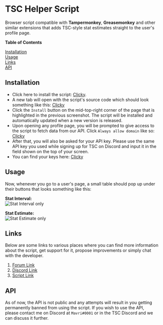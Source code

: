 # TSC Helper Script

Browser script compatible with **Tampermonkey**, **Greasemonkey** and other similar extensions that adds TSC-style stat estimates straight to the user's profile page.

**Table of Contents**

[Installation](#installation)  
[Usage](#usage)  
[Links](#links)  
[API](#api)

## Installation

-   Click here to install the script: [Clicky](https://github.com/LeoMavri/torn-stats-central-script/raw/main/dist/lib.tsc.user.js).
-   A new tab will open with the script's source code which should look something like this: [Clicky](https://images.mavri.dev/EdAZldmjnvM8/direct)
-   Click the `Install` button on the mid-top-right corner of the page that is highlighted in the previous screenshot. The script will be installed and automatically updated when a new version is released.
-   Upon opening any profile page, you will be prompted to give access to the script to fetch data from our API. Click `Always allow domain` like so: [Clicky](https://images.mavri.dev/ifQkuPyZbuB3/direct)
-   After that, you will also be asked for your API key. Please use the same API key you used while signing up for TSC on Discord and input it in the field shown on the top of your screen.
-   You can find your keys here: [Clicky](https://www.torn.com/preferences.php#tab=api)

## Usage

Now, whenever you go to a user's page, a small table should pop up under their buttons that looks something like this:

**Stat Interval:**  
![Stat Interval only](https://images.mavri.dev/09j9xrsuLl8p/direct)

**Stat Estimate:**  
![Stat Estimate only](https://images.mavri.dev/IIVppBnijYcY/direct)

## Links

Below are some links to various places where you can find more information about the script, get support for it, propose improvements or simply chat with the developer.

1. [Forum Link](https://www.torn.com/forums.php#/p=threads&f=67&t=16290287&b=0&a=0&start=40&to=23443012)
2. [Discord Link](https://discord.gg/eegQhTUqPS)
3. [Script Link](https://github.com/LeoMavri/torn-stats-central-script/raw/main/dist/lib.tsc.user.js)

## API

As of now, the API is not public and any attempts will result in you getting permanently banned from using the script. If you wish to use the API, please contact me on Discord at `Mavri#0001` or in the TSC Discord and we can discuss it further.
